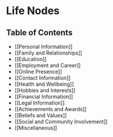 # Life Nodes

## Table of Contents

- [[Personal Information]]
- [[Family and Relationships]]
- [[Education]]
- [[Employment and Career]]
- [[Online Presence]]
- [[Contact Information]]
- [[Health and Wellbeing]]
- [[Hobbies and Interests]]
- [[Financial Information]]
- [[Legal Information]]
- [[Achievements and Awards]]
- [[Beliefs and Values]]
- [[Social and Community Involvement]]
- [[Miscellaneous]]
